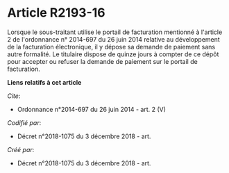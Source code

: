 # Article R2193-16

Lorsque le sous-traitant utilise le portail de facturation mentionné à l'article 2 de l'ordonnance n° 2014-697 du 26 juin
2014 relative au développement de la facturation électronique, il y dépose sa demande de paiement sans autre formalité. Le
titulaire dispose de quinze jours à compter de ce dépôt pour accepter ou refuser la demande de paiement sur le portail de
facturation.

**Liens relatifs à cet article**

_Cite_:

  - Ordonnance n°2014-697 du 26 juin 2014 - art. 2 (V)

_Codifié par_:

  - Décret n°2018-1075 du 3 décembre 2018 - art.

_Créé par_:

  - Décret n°2018-1075 du 3 décembre 2018 - art.
